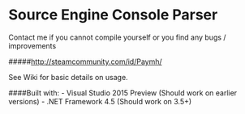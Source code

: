 # Source Engine Console Parser

Contact me if you cannot compile yourself or you find any bugs / improvements   

#####http://steamcommunity.com/id/Paymh/   
   
See Wiki for basic details on usage.   

####Built with:
	- Visual Studio 2015 Preview (Should work on earlier versions)
	- .NET Framework 4.5 (Should work on 3.5+)

